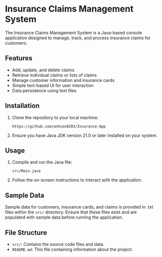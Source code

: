 # Insurance Claims Management System

The Insurance Claims Management System is a Java-based console application designed to manage, track, and process insurance claims for customers.

## Features

- Add, update, and delete claims
- Retrieve individual claims or lists of claims
- Manage customer information and insurance cards
- Simple text-based UI for user interaction
- Data persistence using text files

## Installation

1. Clone the repository to your local machine:
    ```
    https://github.com/anhson8203/Insurance-App
    ```

2. Ensure you have Java JDK version 21.0 or later installed on your system.

## Usage
1. Compile and run the Java file:
    ```
    src/Main.java
    ```

2. Follow the on-screen instructions to interact with the application.

## Sample Data
Sample data for customers, insurance cards, and claims is provided in .txt files within the `src/` directory. Ensure that these files exist and are populated with sample data before running the application.

## File Structure
- `src/`: Contains the source code files and data.
- `README.md`: This file containing information about the project.
